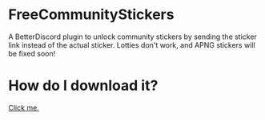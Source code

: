 # FreeCommunityStickers
A BetterDiscord plugin to unlock community stickers by sending the sticker link instead of the actual sticker. Lotties don't work, and APNG stickers will be fixed soon!

# How do I download it?
[Click me.](https://discord-stickers.github.io/FreeCommunityStickers/download)
